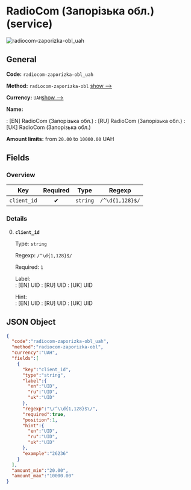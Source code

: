 
# RadioCom (Запорізька обл.) (service) 
![radiocom-zaporizka-obl_uah](https://static.openfintech.io/payout_methods/radiocom-zaporizka-obl_uah/logo.svg?w=400&c=v0.59.26#w24)  

## General 
 
**Code:** `radiocom-zaporizka-obl_uah` 
 
**Method:** `radiocom-zaporizka-obl` 
[show -->](#) 
 
**Currency:** `UAH`[show -->](#) 
 
**Name:** 
 
:	[EN] RadioCom (Запорізька обл.) 
:	[RU] RadioCom (Запорізька обл.) 
:	[UK] RadioCom (Запорізька обл.) 
 
**Amount limits:** from `20.00` to `10000.00` UAH 

## Fields 

### Overview 

|Key|Required|Type|Regexp| 
|:---:|:---:|:---:|:---:| 
|`client_id`|✔|`string`|`/^\d{1,128}$/`| 
 

### Details 
 
0. **`client_id`** 
 
	Type: `string` 
 
	Regexp: `/^\d{1,128}$/` 
 
	Required: `1` 
 
	Label:  
	: [EN] UID 
	: [RU] UID 
	: [UK] UID 
 
	Hint:  
	: [EN] UID 
	: [RU] UID 
	: [UK] UID 
 

## JSON Object 

```json
{
  "code":"radiocom-zaporizka-obl_uah",
  "method":"radiocom-zaporizka-obl",
  "currency":"UAH",
  "fields":[
    {
      "key":"client_id",
      "type":"string",
      "label":{
        "en":"UID",
        "ru":"UID",
        "uk":"UID"
      },
      "regexp":"\/^\\d{1,128}$\/",
      "required":true,
      "position":1,
      "hint":{
        "en":"UID",
        "ru":"UID",
        "uk":"UID"
      },
      "example":"26236"
    }
  ],
  "amount_min":"20.00",
  "amount_max":"10000.00"
}
```  
